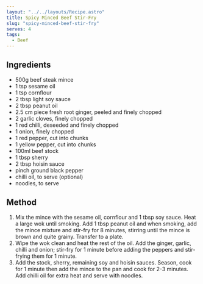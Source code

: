 ```yaml
---
layout: "../../layouts/Recipe.astro"
title: Spicy Minced Beef Stir-Fry
slug: "spicy-minced-beef-stir-fry"
serves: 4
tags:
  - Beef
---
```


## Ingredients

- 500g beef steak mince 
- 1 tsp sesame oil 
- 1 tsp cornflour 
- 2 tbsp light soy sauce 
- 2 tbsp peanut oil 
- 2.5 cm piece fresh root ginger, peeled and finely chopped 
- 2 garlic cloves, finely chopped 
- 1 red chilli, deseeded and finely chopped 
- 1 onion, finely chopped 
- 1 red pepper, cut into chunks 
- 1 yellow pepper, cut into chunks 
- 100ml beef stock 
- 1 tbsp sherry 
- 2 tbsp hoisin sauce 
- pinch ground black pepper 
- chilli oil, to serve (optional) 
- noodles, to serve 

## Method

1. Mix the mince with the sesame oil, cornflour and 1 tbsp soy sauce. Heat a large wok until smoking. Add 1 tbsp peanut oil and when smoking, add the mince mixture and stir-fry for 8 minutes, stirring until the mince is brown and quite grainy. Transfer to a plate.
1. Wipe the wok clean and heat the rest of the oil. Add the ginger, garlic, chilli and onion; stir-fry for 1 minute before adding the peppers and stir-frying them for 1 minute.
1. Add the stock, sherry, remaining soy and hoisin sauces. Season, cook for 1 minute then add the mince to the pan and cook for 2-3 minutes. Add chilli oil for extra heat and serve with noodles.